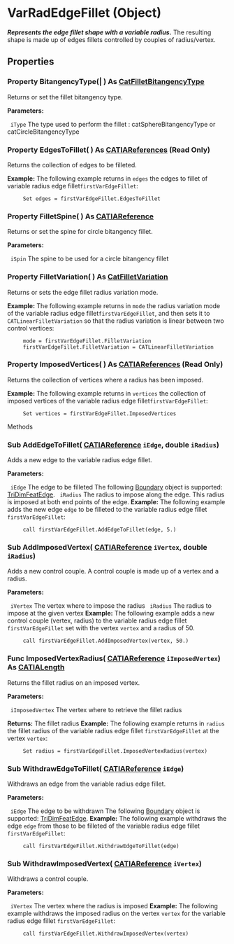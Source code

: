 # VarRadEdgeFillet (Object)

**_Represents the edge fillet shape with a variable radius._**
The resulting shape is made up of edges fillets controlled by couples of radius/vertex.

## Properties

### Property **BitangencyType**(| ) As [CatFilletBitangencyType](../PartInterfaces/enum_CatFilletBitangencyType_111278.md)

   Returns or set the fillet bitangency type.

**Parameters:**

` iType`      The type used to perform the fillet : catSphereBitangencyType or catCircleBitangencyType

### Property **EdgesToFillet**( ) As [CATIAReferences](../InfInterfaces/interface_References_21842.md) (Read Only)

   Returns the collection of edges to be filleted.

**Example:**     The following example returns in `edges` the edges to fillet of variable radius edge fillet`firstVarEdgeFillet`:

```VBScript
     Set edges = firstVarEdgeFillet.EdgesToFillet

```

### Property **FilletSpine**( ) As [CATIAReference](../InfInterfaces/interface_Reference_17481.md)

   Returns or set the spine for circle bitangency fillet.

**Parameters:**

` iSpin`      The spine to be used for a circle bitangency fillet

### Property **FilletVariation**( ) As [CatFilletVariation](../PartInterfaces/enum_CatFilletVariation_68872.md)

   Returns or sets the edge fillet radius variation mode.

**Example:**     The following example returns in `mode` the radius variation mode of the variable radius edge fillet`firstVarEdgeFillet`, and then sets it to `CATLinearFilletVariation` so that the radius variation is linear between two control vertices:

```VBScript
     mode = firstVarEdgeFillet.FilletVariation
     firstVarEdgeFillet.FilletVariation = CATLinearFilletVariation

```

### Property **ImposedVertices**( ) As [CATIAReferences](../InfInterfaces/interface_References_21842.md) (Read Only)

   Returns the collection of vertices where a radius has been imposed.

**Example:**     The following example returns in `vertices` the collection of imposed vertices of the variable radius edge fillet`firstVarEdgeFillet`:

```VBScript
     Set vertices = firstVarEdgeFillet.ImposedVertices

```

Methods

### Sub **AddEdgeToFillet**( [CATIAReference](../InfInterfaces/interface_Reference_17481.md)  `iEdge`,  double  `iRadius`)

   Adds a new edge to the variable radius edge fillet.

**Parameters:**

` iEdge`      The edge to be filleted
The following
[Boundary](../MecModInterfaces/interface_Boundary_14542.md) object is supported: [TriDimFeatEdge](../MecModInterfaces/interface_TriDimFeatEdge_39030.md). ` iRadius`      The radius to impose along the edge. This radius is imposed at both end points of the edge.  **Example:**     The following example adds the new edge `edge` to be filleted to the variable radius edge fillet `firstVarEdgeFillet`:

```VBScript
     call firstVarEdgeFillet.AddEdgeToFillet(edge, 5.)

```

### Sub **AddImposedVertex**( [CATIAReference](../InfInterfaces/interface_Reference_17481.md)  `iVertex`,  double  `iRadius`)

   Adds a new control couple. A control couple is made up of a vertex and a radius.

**Parameters:**

` iVertex`      The vertex where to impose the radius
` iRadius`      The radius to impose at the given vertex  **Example:**     The following example adds a new control couple (vertex, radius) to the variable radius edge fillet `firstVarEdgeFillet` set with the vertex `vertex` and a radius of 50.

```VBScript
     call firstVarEdgeFillet.AddImposedVertex(vertex, 50.)

```

### Func **ImposedVertexRadius**( [CATIAReference](../InfInterfaces/interface_Reference_17481.md)  `iImposedVertex`) As [CATIALength](../KnowledgeInterfaces/interface_Length_8108.md)

   Returns the fillet radius on an imposed vertex.

**Parameters:**

` iImposedVertex`      The vertex where to retrieve the fillet radius

**Returns:**      The fillet radius  **Example:**     The following example returns in `radius` the fillet radius of the variable radius edge fillet `firstVarEdgeFillet` at the vertex `vertex`:

```VBScript
     Set radius = firstVarEdgeFillet.ImposedVertexRadius(vertex)

```

### Sub **WithdrawEdgeToFillet**( [CATIAReference](../InfInterfaces/interface_Reference_17481.md)  `iEdge`)

   Withdraws an edge from the variable radius edge fillet.

**Parameters:**

` iEdge`      The edge to be withdrawn
The following
[Boundary](../MecModInterfaces/interface_Boundary_14542.md) object is supported: [TriDimFeatEdge](../MecModInterfaces/interface_TriDimFeatEdge_39030.md).  **Example:**     The following example withdraws the edge `edge` from those to be filleted of the variable radius edge fillet `firstVarEdgeFillet`:

```VBScript
     call firstVarEdgeFillet.WithdrawEdgeToFillet(edge)

```

### Sub **WithdrawImposedVertex**( [CATIAReference](../InfInterfaces/interface_Reference_17481.md)  `iVertex`)

   Withdraws a control couple.

**Parameters:**

` iVertex`      The vertex where the radius is imposed  **Example:**     The following example withdraws the imposed radius on the vertex `vertex` for the variable radius edge fillet `firstVarEdgeFillet`:

```VBScript
     call firstVarEdgeFillet.WithdrawImposedVertex(vertex)

```